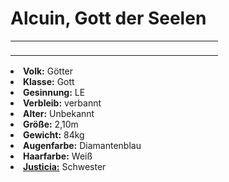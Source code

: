 # Alcuin, Gott der Seelen

<table>
<tr><td>
<p>

</p>

</td><td width="300">
<!-- Edit here -->
<img src="alcuin.png" alt="" />
</td></tr>
</table>

<procedure title="Allgemeine Informationen">
<list columns="3">
<li><b>Volk:</b> Götter</li>
<li><b>Klasse:</b> Gott</li>
<li><b>Gesinnung:</b> LE</li>
<li><b>Verbleib:</b> verbannt</li>
</list>
</procedure>

<procedure title="Aussehen">
<list columns="3">
<li><b>Alter:</b> Unbekannt</li>
<li><b>Größe:</b> 2,10m</li>
<li><b>Gewicht:</b> 84kg</li>
<li><b>Augenfarbe:</b> Diamantenblau</li>
<li><b>Haarfarbe:</b> Weiß</li>
</list>
</procedure>

<procedure title="Beziehungen">
<list columns="3">
<li><a href="Justicia.md"><b>Justicia:</b></a> Schwester</li>
</list>
</procedure>

<!--
## Notizen

- **Ziele:** 
- **Geheimnisse:** 
-->